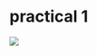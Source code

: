 # practical 1
<img src="https://github.com/user-attachments/assets/19b704d2-42fc-49c8-a3c9-b2c979fd7474)
">

